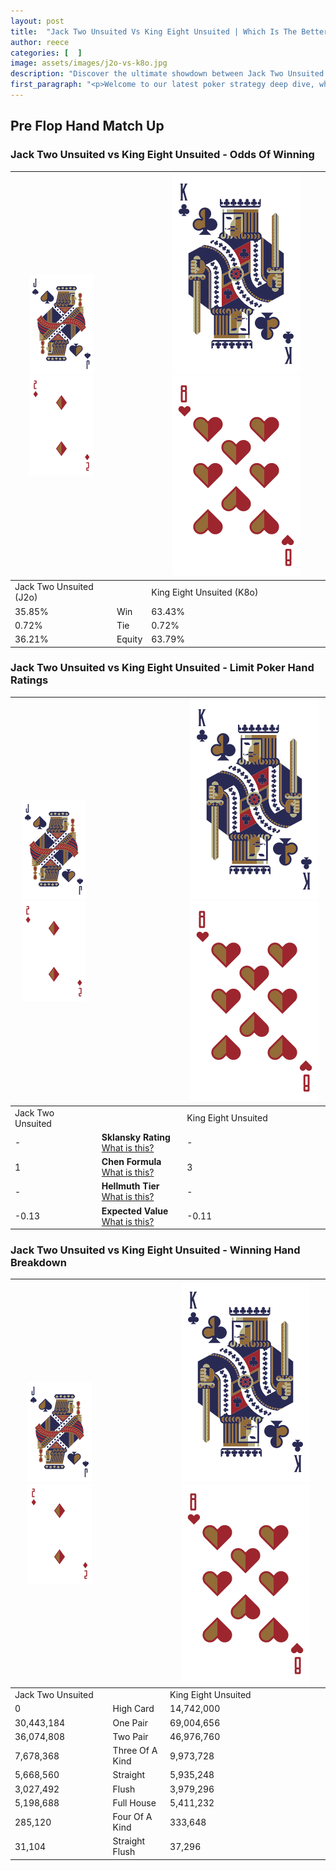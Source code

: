 ```yaml
---
layout: post
title:  "Jack Two Unsuited Vs King Eight Unsuited | Which Is The Better Hand In Poker? A Complete Guide"
author: reece
categories: [  ]
image: assets/images/j2o-vs-k8o.jpg
description: "Discover the ultimate showdown between Jack Two Unsuited and King Eight Unsuited in poker! Uncover the odds, strategies, and scenarios where one hand triumphs over the other. Get ready to up your poker game with this thrilling analysis."
first_paragraph: "<p>Welcome to our latest poker strategy deep dive, where we're pitting two distinct hands against each other in a high-stakes showdown: Jack Two Unsuited vs King Eight Unsuited.</p><p>In the dynamic world of poker, every decision counts, and knowing which hand holds the upper hand is key to your success at the table.</p><p>In this article, we'll dissect these two hands, explore the scenarios where one dominates the other, and equip you with the knowledge to make strategic choices that can tip the odds in your favor.</p><p>Get ready to unravel the intriguing dynamics of these poker hands and elevate your game to new heights.</p>"
---
```




[comment]: # (sp0)

## Pre Flop Hand Match Up

<div class="table hand-ratings" markdown="1"> 



### Jack Two Unsuited vs King Eight Unsuited - Odds Of Winning


    
| ![image info](assets/images/hand1/J.png) ![image info](assets/images/hand1/2o.png) |  | ![image info](assets/images/hand2/K.png) ![image info](assets/images/hand2/8o.png) |
| -------- | -------- | -------- |
| Jack Two Unsuited (J2o) |  | King Eight Unsuited (K8o) |
| 35.85% | Win | 63.43% |
| 0.72% | Tie | 0.72% |
| 36.21% | Equity | 63.79% |




[comment]: # (sp1)



### Jack Two Unsuited vs King Eight Unsuited - Limit Poker Hand Ratings


    
| ![image info](assets/images/hand1/J.png) ![image info](assets/images/hand1/2o.png) |  | ![image info](assets/images/hand2/K.png) ![image info](assets/images/hand2/8o.png) |
| -------- | -------- | -------- |
| Jack Two Unsuited |  | King Eight Unsuited |
| - | **Sklansky Rating** [What is this?](/sklansky-rating-explained) | - |
| 1 | **Chen Formula** [What is this?](/chen-formula-explained) | 3 |
| - | **Hellmuth Tier** [What is this?](/Hellmuth-tier-explained) | - |
| -0.13 | **Expected Value** [What is this?](/expected-value-explained) | -0.11 |




[comment]: # (sp2)



### Jack Two Unsuited vs King Eight Unsuited - Winning Hand Breakdown


    
| ![image info](assets/images/hand1/J.png) ![image info](assets/images/hand1/2o.png) |  | ![image info](assets/images/hand2/K.png) ![image info](assets/images/hand2/8o.png) |
| -------- | -------- | -------- |
| Jack Two Unsuited |  | King Eight Unsuited |
| 0 | High Card | 14,742,000 |
| 30,443,184 | One Pair | 69,004,656 |
| 36,074,808 | Two Pair | 46,976,760 |
| 7,678,368 | Three Of A Kind | 9,973,728 |
| 5,668,560 | Straight | 5,935,248 |
| 3,027,492 | Flush | 3,979,296 |
| 5,198,688 | Full House | 5,411,232 |
| 285,120 | Four Of A Kind | 333,648 |
| 31,104 | Straight Flush | 37,296 |




[comment]: # (sp3)



</div>

[comment]: # (sp4)



[comment]: # (sp5)

